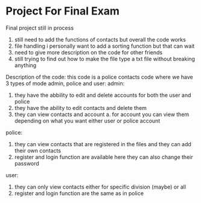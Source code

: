 # Project For Final Exam
Final project still in process
1. still need to add the functions of contacts but overall the code works 
2. file handling i personally want to add a sorting function but that can wait
3. need to give more description on the code for other friends
4. still trying to find out how to make the file type a txt file without breaking anything



Description of the code:
this code is a police contacts code where we have 3 types of mode
admin, police and user:
admin:
1. they have the abbility to edit and delete accounts for both the user and police
2. they have the ability to edit contacts and delete them
3. they can view contacts and account
   a. for account you can view them depending on what you want either user or police account

police:
1. they can view contacts that are registered in the files and they can add their own contacts
2. register and login function are available here they can also change their password

user:
1. they can only view contacts either for specific division (maybe) or all
2. register and login function are the same as in police
